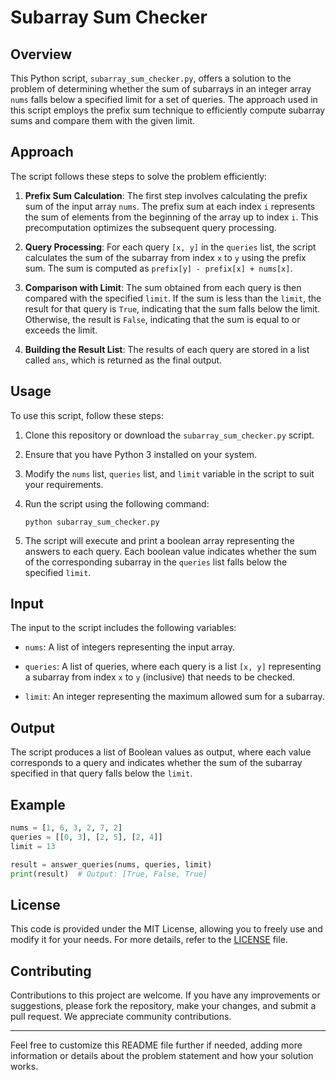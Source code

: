 # Subarray Sum Checker

## Overview

This Python script, `subarray_sum_checker.py`, offers a solution to the problem of determining whether the sum of subarrays in an integer array `nums` falls below a specified limit for a set of queries. The approach used in this script employs the prefix sum technique to efficiently compute subarray sums and compare them with the given limit.

## Approach

The script follows these steps to solve the problem efficiently:

1. **Prefix Sum Calculation**: The first step involves calculating the prefix sum of the input array `nums`. The prefix sum at each index `i` represents the sum of elements from the beginning of the array up to index `i`. This precomputation optimizes the subsequent query processing.

2. **Query Processing**: For each query `[x, y]` in the `queries` list, the script calculates the sum of the subarray from index `x` to `y` using the prefix sum. The sum is computed as `prefix[y] - prefix[x] + nums[x]`.

3. **Comparison with Limit**: The sum obtained from each query is then compared with the specified `limit`. If the sum is less than the `limit`, the result for that query is `True`, indicating that the sum falls below the limit. Otherwise, the result is `False`, indicating that the sum is equal to or exceeds the limit.

4. **Building the Result List**: The results of each query are stored in a list called `ans`, which is returned as the final output.

## Usage

To use this script, follow these steps:

1. Clone this repository or download the `subarray_sum_checker.py` script.

2. Ensure that you have Python 3 installed on your system.

3. Modify the `nums` list, `queries` list, and `limit` variable in the script to suit your requirements.

4. Run the script using the following command:

   ```
   python subarray_sum_checker.py
   ```

5. The script will execute and print a boolean array representing the answers to each query. Each boolean value indicates whether the sum of the corresponding subarray in the `queries` list falls below the specified `limit`.

## Input

The input to the script includes the following variables:

- `nums`: A list of integers representing the input array.

- `queries`: A list of queries, where each query is a list `[x, y]` representing a subarray from index `x` to `y` (inclusive) that needs to be checked.

- `limit`: An integer representing the maximum allowed sum for a subarray.

## Output

The script produces a list of Boolean values as output, where each value corresponds to a query and indicates whether the sum of the subarray specified in that query falls below the `limit`.

## Example

```python
nums = [1, 6, 3, 2, 7, 2]
queries = [[0, 3], [2, 5], [2, 4]]
limit = 13

result = answer_queries(nums, queries, limit)
print(result)  # Output: [True, False, True]
```

## License

This code is provided under the MIT License, allowing you to freely use and modify it for your needs. For more details, refer to the [LICENSE](LICENSE) file.

## Contributing

Contributions to this project are welcome. If you have any improvements or suggestions, please fork the repository, make your changes, and submit a pull request. We appreciate community contributions.

---

Feel free to customize this README file further if needed, adding more information or details about the problem statement and how your solution works.